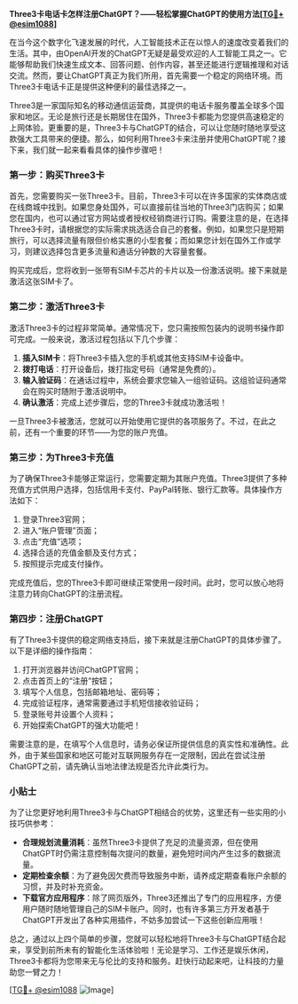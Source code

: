 **Three3卡电话卡怎样注册ChatGPT？——轻松掌握ChatGPT的使用方法[[TG💪+ @esim1088](https://t.me/s/esim1088)]**

在当今这个数字化飞速发展的时代，人工智能技术正在以惊人的速度改变着我们的生活。其中，由OpenAI开发的ChatGPT无疑是最受欢迎的人工智能工具之一。它能够帮助我们快速生成文本、回答问题、创作内容，甚至还能进行逻辑推理和对话交流。然而，要让ChatGPT真正为我们所用，首先需要一个稳定的网络环境。而Three3卡电话卡正是提供这种便利的最佳选择之一。

Three3是一家国际知名的移动通信运营商，其提供的电话卡服务覆盖全球多个国家和地区。无论是旅行还是长期居住在国外，Three3卡都能为您提供高速稳定的上网体验。更重要的是，Three3卡与ChatGPT的结合，可以让您随时随地享受这款强大工具带来的便捷。那么，如何利用Three3卡来注册并使用ChatGPT呢？接下来，我们就一起来看看具体的操作步骤吧！

### 第一步：购买Three3卡

首先，您需要购买一张Three3卡。目前，Three3卡可以在许多国家的实体商店或在线商城中找到。如果您身处国外，可以直接前往当地的Three3门店购买；如果您在国内，也可以通过官方网站或者授权经销商进行订购。需要注意的是，在选择Three3卡时，请根据您的实际需求挑选适合自己的套餐。例如，如果您只是短期旅行，可以选择流量有限但价格实惠的小型套餐；而如果您计划在国外工作或学习，则建议选择包含更多流量和通话分钟数的大容量套餐。

购买完成后，您将收到一张带有SIM卡芯片的卡片以及一份激活说明。接下来就是激活这张SIM卡了。

### 第二步：激活Three3卡

激活Three3卡的过程非常简单。通常情况下，您只需按照包装内的说明书操作即可完成。一般来说，激活过程包括以下几个步骤：

1. **插入SIM卡**：将Three3卡插入您的手机或其他支持SIM卡设备中。
2. **拨打电话**：打开设备后，拨打指定号码（通常是免费的）。
3. **输入验证码**：在通话过程中，系统会要求您输入一组验证码。这组验证码通常会在购买时随附于激活说明中。
4. **确认激活**：完成上述步骤后，您的Three3卡就成功激活啦！

一旦Three3卡被激活，您就可以开始使用它提供的各项服务了。不过，在此之前，还有一个重要的环节——为您的账户充值。

### 第三步：为Three3卡充值

为了确保Three3卡能够正常运行，您需要定期为其账户充值。Three3提供了多种充值方式供用户选择，包括信用卡支付、PayPal转账、银行汇款等。具体操作方法如下：

1. 登录Three3官网；
2. 进入“账户管理”页面；
3. 点击“充值”选项；
4. 选择合适的充值金额及支付方式；
5. 按照提示完成支付操作。

完成充值后，您的Three3卡即可继续正常使用一段时间。此时，您可以放心地将注意力转向ChatGPT的注册流程。

### 第四步：注册ChatGPT

有了Three3卡提供的稳定网络支持后，接下来就是注册ChatGPT的具体步骤了。以下是详细的操作指南：

1. 打开浏览器并访问ChatGPT官网；
2. 点击首页上的“注册”按钮；
3. 填写个人信息，包括邮箱地址、密码等；
4. 完成验证程序，通常需要通过手机短信接收验证码；
5. 登录账号并设置个人资料；
6. 开始探索ChatGPT的强大功能吧！

需要注意的是，在填写个人信息时，请务必保证所提供信息的真实性和准确性。此外，由于某些国家和地区可能对互联网服务存在一定限制，因此在尝试注册ChatGPT之前，请先确认当地法律法规是否允许此类行为。

### 小贴士

为了让您更好地利用Three3卡与ChatGPT相结合的优势，这里还有一些实用的小技巧供参考：

- **合理规划流量消耗**：虽然Three3卡提供了充足的流量资源，但在使用ChatGPT时仍需注意控制每次提问的数量，避免短时间内产生过多的数据流量。
- **定期检查余额**：为了避免因欠费而导致服务中断，请养成定期查看账户余额的习惯，并及时补充资金。
- **下载官方应用程序**：除了网页版外，Three3还推出了专门的应用程序，方便用户随时随地管理自己的SIM卡账户。同时，也有许多第三方开发者基于ChatGPT开发出了各种实用插件，不妨多加尝试一下这些创新应用哦！

总之，通过以上四个简单的步骤，您就可以轻松地将Three3卡与ChatGPT结合起来，享受到前所未有的智能化生活体验啦！无论是学习、工作还是娱乐休闲，Three3卡都将为您带来无与伦比的支持和服务。赶快行动起来吧，让科技的力量助您一臂之力！

[[TG💪+ @esim1088](https://t.me/s/esim1088) ![Image](https://i.postimg.cc/4NQfJmqS/Snipaste-2025-05-13-00-14-12.png)]